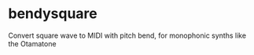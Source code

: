 # bendysquare
Convert square wave to MIDI with pitch bend, for monophonic synths like the Otamatone
